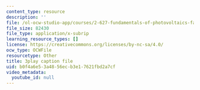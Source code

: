 ```yaml
---
content_type: resource
description: ''
file: /ol-ocw-studio-app/courses/2-627-fundamentals-of-photovoltaics-fall-2013/b0f4a6e53a4856ecb3e17621fbd2a7cf_FLbfYpkSZ84.vtt
file_size: 82430
file_type: application/x-subrip
learning_resource_types: []
license: https://creativecommons.org/licenses/by-nc-sa/4.0/
ocw_type: OCWFile
resourcetype: Other
title: 3play caption file
uid: b0f4a6e5-3a48-56ec-b3e1-7621fbd2a7cf
video_metadata:
  youtube_id: null
---
```

